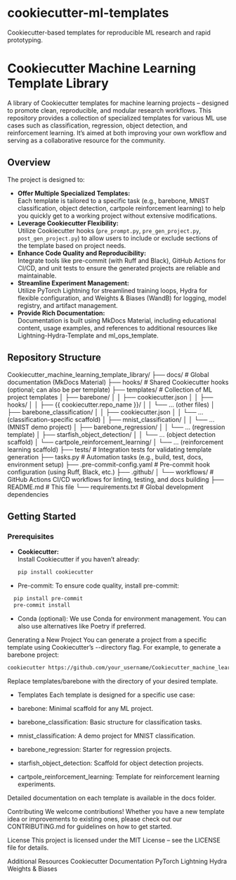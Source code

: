 # cookiecutter-ml-templates
Cookiecutter-based templates for reproducible ML research and rapid prototyping.

# Cookiecutter Machine Learning Template Library

A library of Cookiecutter templates for machine learning projects – designed to promote clean, reproducible, and modular research workflows. This repository provides a collection of specialized templates for various ML use cases such as classification, regression, object detection, and reinforcement learning. It’s aimed at both improving your own workflow and serving as a collaborative resource for the community.

## Overview

The project is designed to:
- **Offer Multiple Specialized Templates:**  
  Each template is tailored to a specific task (e.g., barebone, MNIST classification, object detection, cartpole reinforcement learning) to help you quickly get to a working project without extensive modifications.
- **Leverage Cookiecutter Flexibility:**  
  Utilize Cookiecutter hooks (`pre_prompt.py`, `pre_gen_project.py`, `post_gen_project.py`) to allow users to include or exclude sections of the template based on project needs.
- **Enhance Code Quality and Reproducibility:**  
  Integrate tools like pre-commit (with Ruff and Black), GitHub Actions for CI/CD, and unit tests to ensure the generated projects are reliable and maintainable.
- **Streamline Experiment Management:**  
  Utilize PyTorch Lightning for streamlined training loops, Hydra for flexible configuration, and Weights & Biases (WandB) for logging, model registry, and artifact management.
- **Provide Rich Documentation:**  
  Documentation is built using MkDocs Material, including educational content, usage examples, and references to additional resources like Lightning-Hydra-Template and ml_ops_template.

## Repository Structure
Cookiecutter_machine_learning_template_library/ 
├── docs/ # Global documentation (MkDocs Material) 
├── hooks/ # Shared Cookiecutter hooks (optional; can also be per template) 
├── templates/ # Collection of ML project templates 
│ ├── barebone/ 
│ │ ├── cookiecutter.json 
│ │ ├── hooks/
│ │ ├── {{ cookiecutter.repo_name }}/
│ │ └── ... (other files)
│ ├── barebone_classification/
│ │ ├── cookiecutter.json
│ │ └── ... (classification-specific scaffold)
│ ├── mnist_classification/
│ │ └── ... (MNIST demo project)
│ ├── barebone_regression/
│ │ └── ... (regression template)
│ ├── starfish_object_detection/
│ │ └── ... (object detection scaffold)
│ └── cartpole_reinforcement_learning/
│ └── ... (reinforcement learning scaffold)
├── tests/ # Integration tests for validating template generation
├── tasks.py # Automation tasks (e.g., build, test, docs, environment setup) 
├── .pre-commit-config.yaml # Pre-commit hook configuration (using Ruff, Black, etc.) 
├── .github/
│ └── workflows/ # GitHub Actions CI/CD workflows for linting, testing, and docs building 
├── README.md # This file 
└── requirements.txt # Global development dependencies


## Getting Started

### Prerequisites

- **Cookiecutter:**  
  Install Cookiecutter if you haven’t already:
  ```bash
  pip install cookiecutter
  ```
- Pre-commit:
To ensure code quality, install pre-commit:
```bash
  pip install pre-commit
  pre-commit install
```

- Conda (optional):
We use Conda for environment management. You can also use alternatives like Poetry if preferred.

Generating a New Project
You can generate a project from a specific template using Cookiecutter’s --directory flag. For example, to generate a barebone project:
```bash
cookiecutter https://github.com/your_username/Cookiecutter_machine_learning_template_library.git --directory=templates/barebone
```
Replace templates/barebone with the directory of your desired template.

- Templates
Each template is designed for a specific use case:

- barebone: Minimal scaffold for any ML project.
- barebone_classification: Basic structure for classification tasks.
- mnist_classification: A demo project for MNIST classification.
- barebone_regression: Starter for regression projects.
- starfish_object_detection: Scaffold for object detection projects.
- cartpole_reinforcement_learning: Template for reinforcement learning experiments.

Detailed documentation on each template is available in the docs folder.

Contributing
We welcome contributions! Whether you have a new template idea or improvements to existing ones, please check out our CONTRIBUTING.md for guidelines on how to get started.

License
This project is licensed under the MIT License – see the LICENSE file for details.

Additional Resources
Cookiecutter Documentation
PyTorch Lightning
Hydra
Weights & Biases

